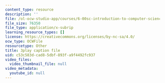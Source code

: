 ```yaml
---
content_type: resource
description: ''
file: /ol-ocw-studio-app/courses/6-00sc-introduction-to-computer-science-and-programming-spring-2011/c53c583dcad85dbf893fa9f4492fc937_WbWb0u8bJrU.vtt
file_size: 76350
file_type: application/x-subrip
learning_resource_types: []
license: https://creativecommons.org/licenses/by-nc-sa/4.0/
ocw_type: OCWFile
resourcetype: Other
title: 3play caption file
uid: c53c583d-cad8-5dbf-893f-a9f4492fc937
video_files:
  video_thumbnail_file: null
video_metadata:
  youtube_id: null
---
```

